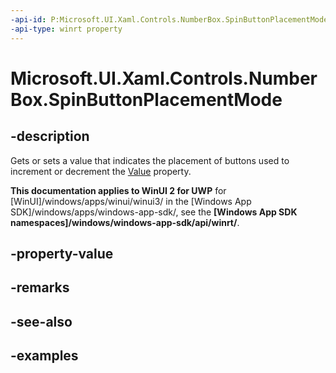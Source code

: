 ```yaml
---
-api-id: P:Microsoft.UI.Xaml.Controls.NumberBox.SpinButtonPlacementMode
-api-type: winrt property
---
```


# Microsoft.UI.Xaml.Controls.NumberBox.SpinButtonPlacementMode

<!--
public Microsoft.UI.Xaml.Controls.NumberBoxSpinButtonPlacementMode SpinButtonPlacementMode { get; set; }
-->

## -description

Gets or sets a value that indicates the placement of buttons used to increment or decrement the [Value](numberbox_value.md) property.

**This documentation applies to WinUI 2 for UWP** for [WinUI]/windows/apps/winui/winui3/ in the [Windows App SDK]/windows/apps/windows-app-sdk/, see the **[Windows App SDK namespaces]/windows/windows-app-sdk/api/winrt/**.

## -property-value

## -remarks

## -see-also

## -examples

